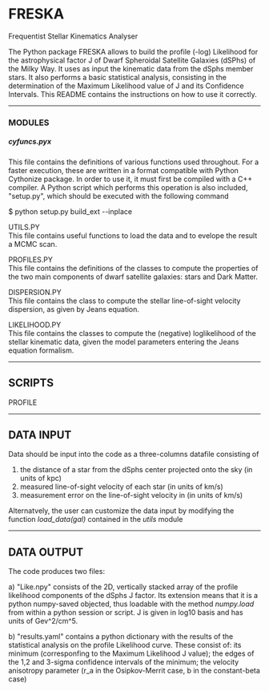 # FRESKA
Frequentist Stellar Kinematics Analyser

The Python package FRESKA allows to build the profile (-log) Likelihood for the astrophysical factor J of Dwarf Spheroidal 
Satellite Galaxies (dSPhs) of the Milky Way. It uses as input the kinematic data from the dSphs member stars. It also performs 
a basic statistical analysis, consisting in the determination of the Maximum Likelihood value of J and its Confidence Intervals. 
This README contains the instructions on how to use it correctly.

-------------------------------------------------------------------------------------------------------------------------------

### MODULES

##### cyfuncs.pyx   
This file contains the definitions of various functions used throughout. For a faster execution, these are written in a format 
compatible with Python Cythonize package. In order to use it, it must first be compiled with a C++ compiler. A Python script 
which performs this operation is also included, "setup.py", which should be executed with the following command

$ python setup.py build_ext --inplace

UTILS.PY  
This file contains useful functions to load the data and to evelope the result a MCMC scan.

PROFILES.PY  
This file contains the definitions of the classes to compute the properties of the two main components of dwarf satellite 
galaxies: stars and Dark Matter.

DISPERSION.PY  
This file contains the class to compute the stellar line-of-sight velocity dispersion, as given by Jeans equation.

LIKELIHOOD.PY  
This file contains the classes to compute the (negative) loglikelihood of the stellar kinematic data, given the model 
parameters entering the Jeans equation formalism.

-------------------------------------------------------------------------------------------------------------------------------

## SCRIPTS

PROFILE

-------------------------------------------------------------------------------------------------------------------------------

## DATA INPUT  

Data should be input into the code as a three-columns datafile consisting of

1) the distance of a star from the dSphs center projected onto the sky (in units of kpc)
2) measured line-of-sight velocity of each star (in units of km/s)
3) measurement error on the line-of-sight velocity in (in units of km/s)

Alternatvely, the user can customize the data input by modifying the function *load_data(gal)* contained in the *utils* module 

-------------------------------------------------------------------------------------------------------------------------------

## DATA OUTPUT  

The code produces two files:

a) "Like.npy" consists of the 2D, vertically stacked array of the profile likelihood components of the dSphs J factor. Its extension means that it is a python numpy-saved objected, thus loadable with the method *numpy.load* from within a python session or script. J is given in log10 basis and has units of Gev^2/cm^5. 

b) "results.yaml" contains a python dictionary with the results of the statistical analysis on the profile
  Likelihood curve. These consist of: its minimum (corresponfing to the Maximum Likelihood J value); the edges of the 1,2 and 3-sigma confidence intervals of the minimum; the velocity anisotropy parameter (r_a in the Osipkov-Merrit case, b in the constant-beta case) 

